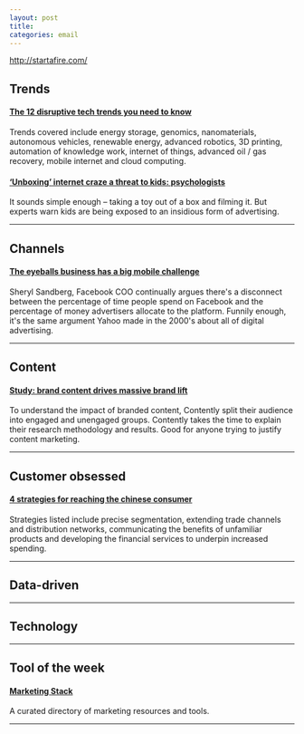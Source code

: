```yaml
---
layout: post
title:
categories: email
---
```


http://startafire.com/

## Trends

#### [The 12 disruptive tech trends you need to know][12dis]

Trends covered include energy storage, genomics, nanomaterials, autonomous vehicles, renewable energy, advanced robotics, 3D printing, automation of knowledge work, internet of things, advanced oil / gas recovery, mobile internet and cloud computing.

[12dis]:http://stfi.re/klgae

#### [‘Unboxing’ internet craze a threat to kids: psychologists][unbox]

It sounds simple enough – taking a toy out of a box and filming it. But experts warn kids are being exposed to an insidious form of advertising.

[unbox]:http://stfi.re/wjokg

***

## Channels

#### [The eyeballs business has a big mobile challenge][mobileeye]

Sheryl Sandberg, Facebook COO continually argues there's a disconnect between the percentage of time people spend on Facebook and the percentage of money advertisers allocate to the platform. Funnily enough, it's the same argument Yahoo made in the 2000's about all of digital advertising.

[mobileeye]:http://stfi.re/wjddb

***

## Content

#### [Study: brand content drives massive brand lift][brandcontent]

To understand the impact of branded content, Contently split their audience into engaged and unengaged groups. Contently takes the time to explain their research methodology and results. Good for anyone trying to justify content marketing.

[brandcontent]:http://stfi.re/vewxk

***


## Customer obsessed

#### [4 strategies for reaching the chinese consumer][chinesecon]

Strategies listed include precise segmentation, extending trade channels and distribution networks, communicating the benefits of unfamiliar products and developing the financial services to underpin increased spending.

[chinesecon]:http://hbr.stfi.re/2015/07/4-strategies-for-reaching-the-chinese-consumer?sf=lxrjv

***

## Data-driven

***

## Technology

***

## Tool of the week

#### [Marketing Stack][marstack]

A curated directory of marketing resources and tools.

[marstack]:http://stfi.re/yaewa

***
